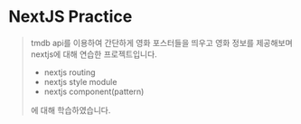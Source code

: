 # NextJS Practice

> tmdb api를 이용하여 간단하게 영화 포스터들을 띄우고 영화 정보를 제공해보며 nextjs에 대해 연습한 프로젝트입니다.
>
> - nextjs routing
> - nextjs style module
> - nextjs component(pattern)
>
> 에 대해 학습하였습니다.
